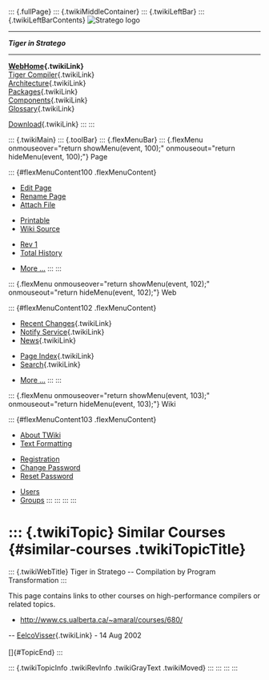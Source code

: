 ::: {.fullPage}
::: {.twikiMiddleContainer}
::: {.twikiLeftBar}
::: {.twikiLeftBarContents}
![Stratego
logo](../pub/Stratego/StrategoLogo/StrategoLogoTextlessWhite-100px.png)

------------------------------------------------------------------------

***Tiger in Stratego***

------------------------------------------------------------------------

**[WebHome](WebHome){.twikiLink}**\
[Tiger Compiler](TigerCompiler){.twikiLink}\
[Architecture](CompilerArchitecture){.twikiLink}\
[Packages](CompilerPackages){.twikiLink}\
[Components](CompilerComponent){.twikiLink}\
[Glossary](WebGlossary){.twikiLink}

[Download](DownloadAndInstallation){.twikiLink}
:::
:::

::: {.twikiMain}
::: {.toolBar}
::: {.flexMenuBar}
::: {.flexMenu onmouseover="return showMenu(event, 100);" onmouseout="return hideMenu(event, 100);"}
Page

::: {#flexMenuContent100 .flexMenuContent}
-   [Edit
    Page](http://www.program-transformation.org/edit/Tiger/SimilarCourses?t=1536826700)
-   [Rename
    Page](http://www.program-transformation.org/rename/Tiger/SimilarCourses)
-   [Attach
    File](http://www.program-transformation.org/attach/Tiger/SimilarCourses)

<!-- -->

-   [Printable](http://www.program-transformation.org/view/Tiger/SimilarCourses?skin=print.pattern)
-   [Wiki
    Source](http://www.program-transformation.org/view/Tiger/SimilarCourses?skin=text&raw=on&contenttype=text/plain)

<!-- -->

-   [Rev
    1](http://www.program-transformation.org/view/Tiger/SimilarCourses?rev=1.1)
-   [Total
    History](http://www.program-transformation.org/rdiff/Tiger/SimilarCourses)

<!-- -->

-   [More
    \...](http://www.program-transformation.org/oops/Tiger/SimilarCourses?template=oopsmore&param1=1.1&param2=1.1)
:::
:::

::: {.flexMenu onmouseover="return showMenu(event, 102);" onmouseout="return hideMenu(event, 102);"}
Web

::: {#flexMenuContent102 .flexMenuContent}
-   [Recent Changes](WebChanges){.twikiLink}
-   [Notify Service](WebNotify){.twikiLink}
-   [News](WebNews){.twikiLink}

<!-- -->

-   [Page Index](WebIndex){.twikiLink}
-   [Search](WebSearch){.twikiLink}

<!-- -->

-   [More
    \...](http://www.program-transformation.org/oops/Tiger/SimilarCourses?template=oopsmore&param1=1.1&param2=1.1)
:::
:::

::: {.flexMenu onmouseover="return showMenu(event, 103);" onmouseout="return hideMenu(event, 103);"}
Wiki

::: {#flexMenuContent103 .flexMenuContent}
-   [About
    TWiki](http://www.program-transformation.org/view/TWiki/WebHome)
-   [Text
    Formatting](http://www.program-transformation.org/view/TWiki/TextFormattingRules)

<!-- -->

-   [Registration](http://www.program-transformation.org/view/TWiki/TWikiRegistration)
-   [Change
    Password](http://www.program-transformation.org/view/TWiki/ChangePassword)
-   [Reset
    Password](http://www.program-transformation.org/view/TWiki/ResetPassword)

<!-- -->

-   [Users](http://www.program-transformation.org/view/Main/TWikiUsers)
-   [Groups](http://www.program-transformation.org/view/Main/TWikiGroups)
:::
:::
:::
:::

::: {.twikiTopic}
Similar Courses {#similar-courses .twikiTopicTitle}
===============

::: {.twikiWebTitle}
Tiger in Stratego \-- Compilation by Program Transformation
:::

This page contains links to other courses on high-performance compilers
or related topics.

-   <http://www.cs.ualberta.ca/~amaral/courses/680/>

\-- [EelcoVisser](../Main/EelcoVisser){.twikiLink} - 14 Aug 2002\
\
[]{#TopicEnd}
:::

::: {.twikiTopicInfo .twikiRevInfo .twikiGrayText .twikiMoved}
:::
:::
:::
:::
